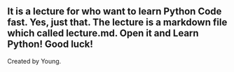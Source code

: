 ## It is a lecture for who want to learn Python Code fast. Yes, just that. The lecture is a markdown file which called lecture.md. Open it and Learn Python! Good luck!

Created by Young.
